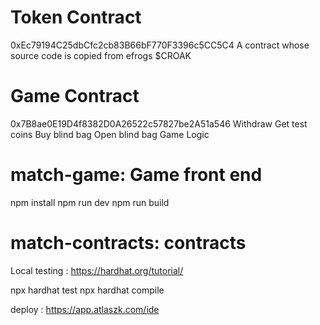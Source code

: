 # Token Contract

0xEc79194C25dbCfc2cb83B66bF770F3396c5CC5C4
A contract whose source code is copied from efrogs $CROAK


# Game Contract

0x7B8ae0E19D4f8382D0A26522c57827be2A51a546
Withdraw 
Get test coins 
Buy blind bag 
Open blind bag
Game Logic

# match-game: Game front end

npm install
npm run dev
npm run build

# match-contracts: contracts

Local testing : https://hardhat.org/tutorial/

npx hardhat test
npx hardhat compile

deploy : https://app.atlaszk.com/ide